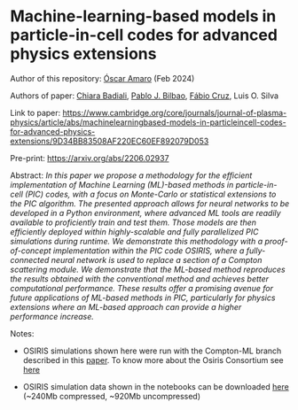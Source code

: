 # Machine-learning-based models in particle-in-cell codes for advanced physics extensions

Author of this repository: [Óscar Amaro](https://github.com/OsAmaro) (Feb 2024)

Authors of paper: [Chiara Badiali](https://github.com/chiarabadiali), [Pablo J. Bilbao](https://github.com/pabilbado), [Fábio Cruz](https://github.com/fabiocruz), Luis O. Silva

Link to paper: https://www.cambridge.org/core/journals/journal-of-plasma-physics/article/abs/machinelearningbased-models-in-particleincell-codes-for-advanced-physics-extensions/9D34BB83508AF220EC60EF892079D053

Pre-print: https://arxiv.org/abs/2206.02937

Abstract: _In this paper we propose a methodology for the efficient implementation of Machine Learning (ML)-based methods in particle-in-cell (PIC) codes, with a focus on Monte-Carlo or statistical extensions to the PIC algorithm. The presented approach allows for neural networks to be developed in a Python environment, where advanced ML tools are readily available to proficiently train and test them. Those models are then efficiently deployed within highly-scalable and fully parallelized PIC simulations during runtime. We demonstrate this methodology with a proof-of-concept implementation within the PIC code OSIRIS, where a fully-connected neural network is used to replace a section of a Compton scattering module. We demonstrate that the ML-based method reproduces the results obtained with the conventional method and achieves better computational performance. These results offer a promising avenue for future applications of ML-based methods in PIC, particularly for physics extensions where an ML-based approach can provide a higher performance increase._

Notes:

- OSIRIS simulations shown here were run with the Compton-ML branch described in this [paper](https://www.cambridge.org/core/journals/journal-of-plasma-physics/article/abs/machinelearningbased-models-in-particleincell-codes-for-advanced-physics-extensions/9D34BB83508AF220EC60EF892079D053
). To know more about the Osiris Consortium see [here](https://epp.tecnico.ulisboa.pt/osiris/)

- OSIRIS simulation data shown in the notebooks can be downloaded [here](https://ulisboa-my.sharepoint.com/:u:/r/personal/ist187343_tecnico_ulisboa_pt/Documents/RePlasmaShare/BadialiBilbao2022JPP_osiris_data.zip?csf=1&web=1&e=giceI2) (~240Mb compressed, ~920Mb uncompressed)
